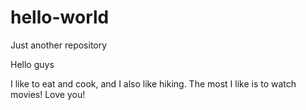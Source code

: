 # hello-world
Just another repository


Hello guys

I like to eat and cook, and I also like hiking. The most I like is to watch movies!
Love you!
